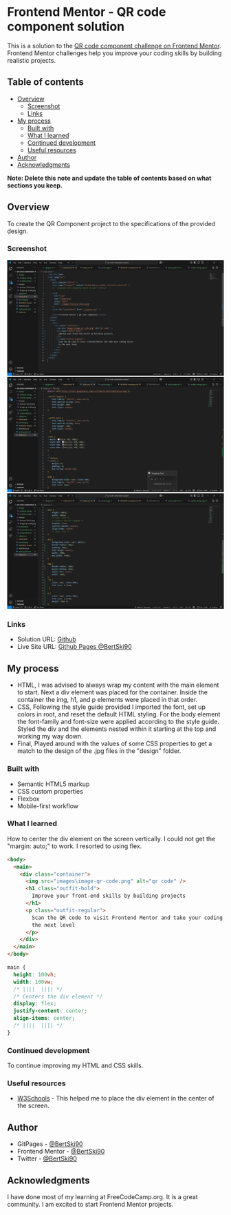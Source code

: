 # Frontend Mentor - QR code component solution

This is a solution to the [QR code component challenge on Frontend Mentor](https://www.frontendmentor.io/challenges/qr-code-component-iux_sIO_H). Frontend Mentor challenges help you improve your coding skills by building realistic projects.

## Table of contents

- [Overview](#overview)
  - [Screenshot](#screenshot)
  - [Links](#links)
- [My process](#my-process)
  - [Built with](#built-with)
  - [What I learned](#what-i-learned)
  - [Continued development](#continued-development)
  - [Useful resources](#useful-resources)
- [Author](#author)
- [Acknowledgments](#acknowledgments)

**Note: Delete this note and update the table of contents based on what sections you keep.**

## Overview

To create the QR Component project to the specifications of the provided design.

### Screenshot

![Screenshot of HTML code](./screenshots/Screenshot-html-qr-code.png)
![Screenshot of CSS code lines 1-37](./screenshots/Screenshot-css-qr-code1.png)
![Screenshot of CSS code lines 38-74](./screenshots/Screenshot-css-qr-code2.png)

### Links

- Solution URL: [Github](https://github.com/BertSki90/qr-code-component-project)
- Live Site URL: [Github Pages @BertSki90](https://bertski90.github.io/qr-code-component-project/)

## My process

- HTML, I was advised to always wrap my content with the main element to start. Next a div element was placed for the container. Inside the container the img, h1, and p elements were placed in that order.
- CSS, Following the style guide provided I imported the font, set up colors in root, and reset the default HTML styling. For the body element the font-family and font-size were applied according to the style guide.
  Styled the div and the elements nested within it starting at the top and working my way down.
- Final, Played around with the values of some CSS properties to get a match to the design of the .jpg files in the "design" folder.

### Built with

- Semantic HTML5 markup
- CSS custom properties
- Flexbox
- Mobile-first workflow

### What I learned

How to center the div element on the screen vertically. I could not get the "margin: auto;" to work. I resorted to using flex.

```html
<body>
  <main>
    <div class="container">
      <img src="images\image-qr-code.png" alt="qr code" />
      <h1 class="outfit-bold">
        Improve your front-end skills by building projects
      </h1>
      <p class="outfit-regular">
        Scan the QR code to visit Frontend Mentor and take your coding skills to
        the next level
      </p>
    </div>
  </main>
</body>
```

```css
main {
  height: 100vh;
  width: 100vw;
  /* ||||  |||| */
  /* Centers the div element */
  display: flex;
  justify-content: center;
  align-items: center;
  /* ||||  |||| */
}
```

### Continued development

To continue improving my HTML and CSS skills.

### Useful resources

- [W3Schools](https://www.w3schools.com/css/css_align.asp) - This helped me to place the div element in the center of the screen.

## Author

- GitPages - [@BertSki90](https://bertski90.github.io/qr-code-component-project/)
- Frontend Mentor - [@BertSki90](https://www.frontendmentor.io/profile/BertSki90)
- Twitter - [@BertSki90](https://www.twitter.com/BertSki90)

## Acknowledgments

I have done most of my learning at FreeCodeCamp.org. It is a great community. I am excited to start Frontend Mentor projects.
